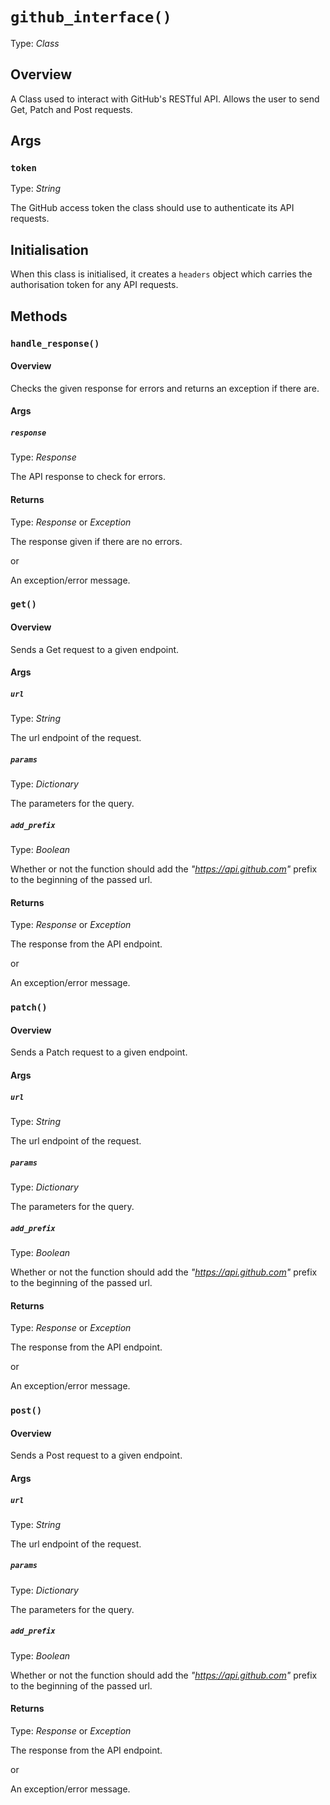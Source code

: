 # `github_interface()`

Type: *Class*

## Overview

A Class used to interact with GitHub's RESTful API. Allows the user to send Get, Patch and Post requests.

## Args

### `token`

Type: *String*

The GitHub access token the class should use to authenticate its API requests.

## Initialisation

When this class is initialised, it creates a `headers` object which carries the authorisation token for any API requests.

## Methods

### `handle_response()`

#### Overview
Checks the given response for errors and returns an exception if there are.

#### Args

##### `response`

Type: *Response*

The API response to check for errors.

#### Returns

Type: *Response* or *Exception*

The response given if there are no errors.

or

An exception/error message.

### `get()`

#### Overview

Sends a Get request to a given endpoint.

#### Args

##### `url`

Type: *String*

The url endpoint of the request.

##### `params`

Type: *Dictionary*

The parameters for the query.

##### `add_prefix`

Type: *Boolean*

Whether or not the function should add the *"https://api.github.com"* prefix to the beginning of the passed url.

#### Returns

Type: *Response* or *Exception*

The response from the API endpoint.

or

An exception/error message.

### `patch()`

#### Overview

Sends a Patch request to a given endpoint.

#### Args

##### `url`

Type: *String*

The url endpoint of the request.

##### `params`

Type: *Dictionary*

The parameters for the query.

##### `add_prefix`

Type: *Boolean*

Whether or not the function should add the *"https://api.github.com"* prefix to the beginning of the passed url.

#### Returns

Type: *Response* or *Exception*

The response from the API endpoint.

or

An exception/error message.

### `post()`

#### Overview

Sends a Post request to a given endpoint.

#### Args

##### `url`

Type: *String*

The url endpoint of the request.

##### `params`

Type: *Dictionary*

The parameters for the query.

##### `add_prefix`

Type: *Boolean*

Whether or not the function should add the *"https://api.github.com"* prefix to the beginning of the passed url.

#### Returns

Type: *Response* or *Exception*

The response from the API endpoint.

or

An exception/error message.